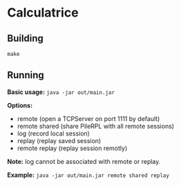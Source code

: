 # Calculatrice

## Building

`make`

## Running

__Basic usage:__ `java -jar out/main.jar`

__Options:__

- remote (open a TCPServer on port 1111 by default)
- remote shared (share PileRPL with all remote sessions)
- log (record local session)
- replay (replay saved session)
- remote replay (replay session remotly)

__Note:__ log cannot be associated with remote or replay.

__Example:__ `java -jar out/main.jar remote shared replay`
